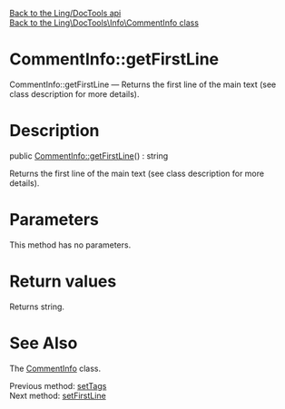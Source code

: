 [Back to the Ling/DocTools api](https://github.com/lingtalfi/DocTools/blob/master/doc/api/Ling/DocTools.md)<br>
[Back to the Ling\DocTools\Info\CommentInfo class](https://github.com/lingtalfi/DocTools/blob/master/doc/api/Ling/DocTools/Info/CommentInfo.md)


CommentInfo::getFirstLine
================



CommentInfo::getFirstLine — Returns the first line of the main text (see class description for more details).




Description
================


public [CommentInfo::getFirstLine](https://github.com/lingtalfi/DocTools/blob/master/doc/api/Ling/DocTools/Info/CommentInfo/getFirstLine.md)() : string




Returns the first line of the main text (see class description for more details).




Parameters
================

This method has no parameters.


Return values
================

Returns string.








See Also
================

The [CommentInfo](https://github.com/lingtalfi/DocTools/blob/master/doc/api/Ling/DocTools/Info/CommentInfo.md) class.

Previous method: [setTags](https://github.com/lingtalfi/DocTools/blob/master/doc/api/Ling/DocTools/Info/CommentInfo/setTags.md)<br>Next method: [setFirstLine](https://github.com/lingtalfi/DocTools/blob/master/doc/api/Ling/DocTools/Info/CommentInfo/setFirstLine.md)<br>

